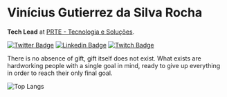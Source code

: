 # Vinícius Gutierrez da Silva Rocha

**Tech Lead** at [PRTE - Tecnologia e Soluções](https://prte.com.br).

[![Twitter Badge](https://img.shields.io/badge/-@srgutyerrez-1d9bf0?style=flat-square&labelColor=1d9bf0&logo=twitter&logoColor=white&link=https://twitter.com/srgutyerrez)](https://twitter.com/srgutyerrez) 
[![Linkedin Badge](https://img.shields.io/badge/-Vinícius%20Gutierrez%20da%20Silva%20Rocha-0C49A6?style=flat-square&logo=Linkedin&logoColor=white&link=https://www.linkedin.com/in/vinicius-gutierrez/)](https://www.linkedin.com/in/vinicius-gutierrez/) 
[![Twitch Badge](https://img.shields.io/badge/-Gutyerrez-5c16c5?style=flat-square&logo=Twitch&logoColor=white&link=https://www.twitch.tv/gutyerrezs/)](https://www.twitch.tv/gutyerrezs/) 


There is no absence of gift, gift itself does not exist. What exists are hardworking people with a single goal in mind, ready to give up everything in order to reach their only final goal.

![Top Langs](https://github-readme-stats.vercel.app/api/top-langs/?username=gutyerrez&langs_count=3&theme=gradient&layout=compact)
